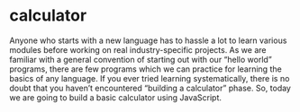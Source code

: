 # calculator

Anyone who starts with a new language has to hassle a lot to learn various modules before working on real industry-specific projects. As we are familiar with a general convention of starting out with our “hello world” programs, there are few programs which we can practice for learning the basics of any language. If you ever tried learning systematically, there is no doubt that you haven’t encountered “building a calculator” phase. So, today we are going to build a basic calculator using JavaScript.

